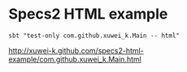 # Specs2 HTML example

```
sbt "test-only com.github.xuwei_k.Main -- html" 
```

http://xuwei-k.github.com/specs2-html-example/com.github.xuwei_k.Main.html

